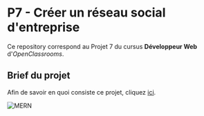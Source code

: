 # P7 - Créer un réseau social d'entreprise

Ce repository correspond au Projet 7 du cursus **Développeur Web** d'*OpenClassrooms*.

## Brief du projet

Afin de savoir en quoi consiste ce projet, cliquez [ici](/scenario.pdf).


![MERN](https://i0.wp.com/leblogducodeur.fr/wp-content/uploads/2019/12/1_Y5S3wOm52_4iYusUagbEtw.jpeg?fit=1300%2C744&ssl=1)
